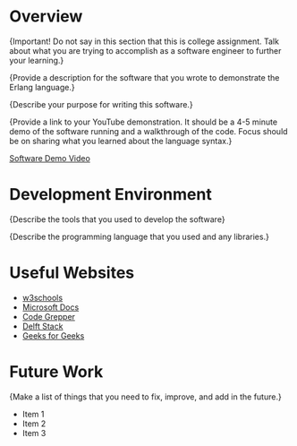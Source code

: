 # Overview

{Important!  Do not say in this section that this is college assignment.  Talk about what you are trying to accomplish as a software engineer to further your learning.}

{Provide a description for the software that you wrote to demonstrate the Erlang language.}

{Describe your purpose for writing this software.}

{Provide a link to your YouTube demonstration.  It should be a 4-5 minute demo of the software running and a walkthrough of the code.  Focus should be on sharing what you learned about the language syntax.}

[Software Demo Video](http://youtube.link.goes.here)

# Development Environment

{Describe the tools that you used to develop the software}

{Describe the programming language that you used and any libraries.}


# Useful Websites
* [w3schools](https://www.w3schools.com/cs/cs_type_casting.php)
* [Microsoft Docs](https://docs.microsoft.com/en-us/dotnet/csharp/programming-guide/types/how-to-convert-a-string-to-a-number)
* [Code Grepper](https://www.codegrepper.com/code-examples/csharp/c%23+randomly+generate+numbers+between+1+and+3)
* [Delft Stack](https://www.delftstack.com/howto/csharp/how-to-make-a-dealy-in-csharp/)
* [Geeks for Geeks](https://www.geeksforgeeks.org/program-to-print-a-new-line-in-c-sharp/#:~:text=By%20using%3A%20%5Cn%20%E2%80%93%20It)


# Future Work

{Make a list of things that you need to fix, improve, and add in the future.}
* Item 1
* Item 2
* Item 3
